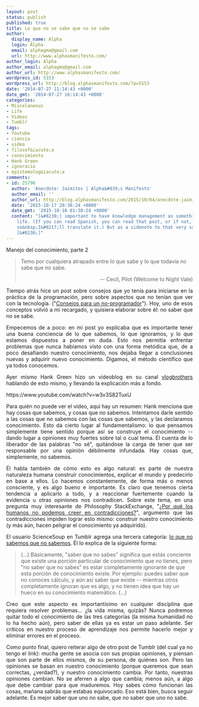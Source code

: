 ```yaml
---
layout: post
status: publish
published: true
title: Lo que no se sabe que no se sabe
author:
  display_name: Alpha
  login: Alpha
  email: alphagma@gmail.com
  url: http://www.alphasmanifesto.com/
author_login: Alpha
author_email: alphagma@gmail.com
author_url: http://www.alphasmanifesto.com/
wordpress_id: 5153
wordpress_url: http://blog.alphasmanifesto.com/?p=5153
date: '2014-07-27 11:14:43 +0000'
date_gmt: '2014-07-27 16:14:43 +0000'
categories:
- Miscelaneous
- Life
- Videos
- Tumblr
tags:
- Youtube
- ciencia
- video
- filosof&iacute;a
- conocimiento
- Hank Green
- ignoracia
- epistemolog&iacute;a
comments:
- id: 25796
  author: 'Anecdote: Jaimitos | Alpha&#039;s Manifesto'
  author_email: ''
  author_url: http://blog.alphasmanifesto.com/2015/10/04/anecdote-jaimitos/
  date: '2015-10-17 20:38:24 +0000'
  date_gmt: '2015-10-18 01:38:24 +0000'
  content: "[&#8230;] important to have knowledge management as something in your
    life. (If you can read Spanish, you can read that post, or if not, let me know
    so&nbsp;I&#8217;ll translate it.) But as a sidenote to that very same post, I
    [&#8230;]"
---
```

Manejo del conocimiento, parte 2

<blockquote>Temo por cualquiera atrapado entre lo que sabe y lo que todav&iacute;a no sabe que no sabe.</p>
<p style="text-align: right;">-- Cecil, Pilot (Welcome to Night Vale)</p>
</blockquote>
<p style="text-align: justify;">Tiempo atr&aacute;s hice un post sobre consejos que yo ten&iacute;a para iniciarse en la pr&aacute;ctica de la programaci&oacute;n, pero sobre aspectos que no ten&iacute;an que ver con la tecnolog&iacute;a. ("<a href="https://blog.alphasmanifesto.com/2013/06/22/consejos-para-un-no-programador/">Consejos para un no-programador</a>"). Hoy, uno de esos conceptos volvi&oacute; a mi recargado, y quisiera elaborar sobre &eacute;l: no saber que no se sabe.</p>
<p style="text-align: justify;"><!--more--></p>
<p style="text-align: justify;">Empecemos de a poco: en mi post yo explicaba que es importante tener una buena conciencia de lo que sabemos, lo que ignoramos, y lo que estamos dispuestos a poner en duda. Esto nos permit&iacute;a enfrentar problemas que nunca hab&iacute;amos visto con una forma met&oacute;dica que, de a poco desafiando nuestro conocimiento, nos dejaba llegar a conclusiones nuevas y adquirir nuevo conocimiento. Digamos, el m&eacute;todo cient&iacute;fico que ya todos conocemos.</p>
<p style="text-align: justify;">Ayer mismo Hank Green hizo un videoblog en su canal <a href="https://www.youtube.com/user/vlogbrothers">vlogbrothers</a> hablando de esto mismo, y llevando la explicaci&oacute;n m&aacute;s a fondo.</p>
<p>https://www.youtube.com/watch?v=w3v3S82TuxU</p>
<p style="text-align: justify;">Para qui&eacute;n no puede ver el video, aqu&iacute; hay un resumen: Hank menciona que hay cosas que sabemos, y cosas que no sabemos. Intentamos darle sentido a las cosas que no sabemos con las cosas que sabemos, y las declaramos conocimiento. Esto da cierto lugar al fundamentalismo: lo que pensamos simplemente tiene sentido porque as&iacute; se construye el conocimiento -- dando lugar a opiniones muy fuertes sobre tal o cual tema. &Eacute;l cuenta de lo liberador de las palabras "no s&eacute;", quit&aacute;ndose la carga de tener que ser responsable por una opini&oacute;n d&eacute;bilmente infundada. Hay cosas que, simplemente, no sabemos.</p>
<p style="text-align: justify;">&Eacute;l habla tambi&eacute;n de c&oacute;mo esto es algo natural: es parte de nuestra naturaleza humana construir conocimientos, explicar el mundo y predecirlo en base a ellos. Lo hacemos constantemente, de forma m&aacute;s o menos consciente, y es algo bueno e importante. Es claro que tenemos cierta tendencia a aplicarlo a todo, y a reaccionar fuertemente cuando la evidencia u otras opiniones nos contradicen. Sobre este tema, en una pregunta muy interesante de Philosophy StackExchange, "<a href="http://philosophy.stackexchange.com/q/14323/598">&iquest;Por qu&eacute; los humanos no podemos creer en contradicciones?</a>", argumento que las contradicciones impiden lograr esto mismo: construir nuestro conocimiento (y m&aacute;s a&uacute;n, hacen peligrar el conocimiento ya adquirido).</p>
<p style="text-align: justify;">El usuario ScienceSoup en Tumblr agrega una tercera categor&iacute;a: <a href="http://sciencesoup.tumblr.com/post/41478027076/knowing-knowledge-my-math-teacher-always-used-to">lo que no sabemos que no sabemos</a>. &Eacute;l lo explica de la siguiente forma:</p>
<blockquote><p>(...) B&aacute;sicamente, "saber que no sabes" significa que est&aacute;s conciente que existe una porci&oacute;n particular de conocimiento que no tienes, pero "no saber que no sabes" es estar completamente ignorante de que esta porci&oacute;n de conocimiento existe. Por ejemplo: puedes saber que no conoces c&aacute;lculo, y a&uacute;n as&iacute; saber que existe -- mientras otros completamente ignoran que es algo, y no tienen idea que hay un hueco en su conocimiento matem&aacute;tico. (...)</p></blockquote>
<p style="text-align: justify;">Creo que este aspecto es important&iacute;simo en cualquier disciplina que requiera resolver problemas... &iquest;la vida misma, quiz&aacute;s? Nunca podremos quitar todo el conocimiento de las tres categor&iacute;as (la misma humanidad no lo ha hecho a&uacute;n), pero saber de ellas ya es estar un paso adelante. Ser cr&iacute;ticos en nuestro proceso de aprendizaje nos permite hacerlo mejor y eliminar errores en el proceso.</p>
<p style="text-align: justify;">Como punto final, quiero reiterar algo de otro post de Tumblr (del cual ya no tengo el link): mucha gente se asocia con sus propias opiniones, y piensan que son parte de ellos mismos, de su persona, de qui&eacute;nes son. Pero las opiniones se basan en nuestro conocimiento (porque queremos que sean correctas, &iquest;verdad?), y nuestro conocimiento cambia. Por tanto, nuestras opiniones cambian. No se aferren a algo que cambia; menos a&uacute;n, a algo que debe cambiar para que maduremos. Hoy sabes c&oacute;mo funcionan las cosas, ma&ntilde;ana sabr&aacute;s que estabas equivocado. Eso est&aacute; bien, busca seguir adelante. Es mejor saber que uno no sabe, que no saber que uno no sabe.</p>
<p style="text-align: justify;"Y si no somos lo que pensamos, &iquest;qu&eacute; somos? Esa ser&aacute; una discusi&oacute;n para otro d&iacute;a...</p>

